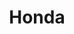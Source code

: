 ---
title: "Honda"
url: /karachi/honda-plot-r-101-sector-15-a-sector-15-a-2-buffer-zone/
shop: Motorrad
---